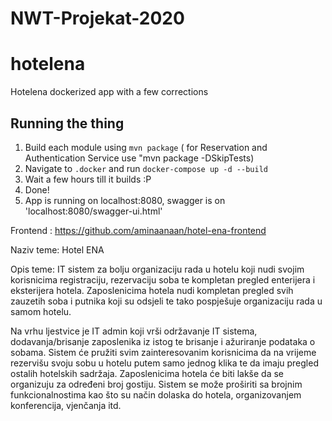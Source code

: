 # NWT-Projekat-2020
# hotelena
Hotelena dockerized app with a few corrections

## Running the thing
1. Build each module using `mvn package` ( for Reservation and Authentication Service use "mvn package -DSkipTests)
2. Navigate to `.docker` and run `docker-compose up -d --build`
3. Wait a few hours till it builds :P
4. Done!
5. App is running on localhost:8080, swagger is on 'localhost:8080/swagger-ui.html'

 Frontend : https://github.com/aminaanaan/hotel-ena-frontend

Naziv teme: Hotel ENA

Opis teme: IT sistem za bolju organizaciju rada u hotelu koji nudi svojim korisnicima registraciju, rezervaciju soba te kompletan pregled enterijera i eksterijera hotela. Zaposlenicima hotela nudi kompletan pregled svih zauzetih soba i putnika koji su odsjeli te tako pospješuje organizaciju rada u samom hotelu.

Na vrhu ljestvice je  IT admin koji vrši održavanje IT sistema, dodavanja/brisanje zaposlenika iz istog te brisanje i ažuriranje podataka o sobama. Sistem će pružiti svim zainteresovanim korisnicima da na vrijeme rezervišu svoju sobu u hotelu putem samo jednog klika te da imaju pregled ostalih hotelskih sadržaja. Zaposlenicima hotela će biti lakše da se organizuju za određeni broj gostiju. Sistem se može proširiti sa brojnim funkcionalnostima kao što su način dolaska do hotela, organizovanjem konferencija, vjenčanja  itd.
